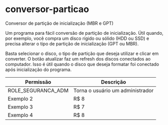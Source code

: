 # conversor-particao
Conversor de partição de inicialização (MBR e GPT)

Um programa para fácil conversão de partição de inicialização.
Útil quando, por exemplo, você compra um disco rígido ou sólido (HDD ou SSD)
e precisa alterar o tipo de partição de inicialização (GPT ou MBR).

Basta selecionar o disco, o tipo de partição que deseja utilizar e clicar
em converter.
O botão atualizar faz um refresh dos discos conectados ao computador.
Isso é útil quando o disco que deseja formatar foi conectado após inicialização
do programa.

Permissão   | Descrição
--------- | ------
ROLE_SEGURANCA_ADM | Torna o usuário um administrador
Exemplo 2 | R$ 8
Exemplo 3 | R$ 7
Exemplo 4 | R$ 8